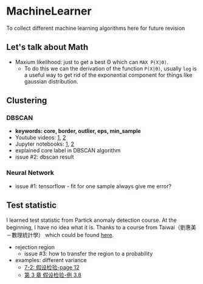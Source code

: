 # MachineLearner
To collect different machine learning algorithms here for future revision

## Let's talk about Math
- Maxium likelihood: just to get a best Θ which can `MAX P(X|Θ)`. 
    - To do this we can the derivation of the function `P(X|Θ)`, usually `log` is a useful way to get rid of the exponential component for things like gaussian distribution.

## Clustering
### DBSCAN

- **keywords: core, border, outlier, eps, min_sample**
- Youtube videos: [1](https://www.youtube.com/watch?v=C3r7tGRe2eI), [2](https://www.youtube.com/watch?v=5cOhL4B5waU)
- Jupyter notebooks: [1](https://nbviewer.jupyter.org/github/papayawarrior/public_talks/blob/master/pydata_nyc_DeBaCl.ipynb), [2](https://nbviewer.jupyter.org/github/papayawarrior/public_talks/blob/master/pydata_nyc_dbscan.ipynb)
- explained core label in DBSCAN algorithm
- issue #2: dbscan result

### Neural Network

- issue #1: tensorflow - fit for one sample always give me error?
 
## Test statistic
I learned test statistic from Partick anomaly detection course. At the beginning, I have no idea what it is. Thanks to a course from Taiwai（劉惠美－數理統計學） which could be found [here](http://ctld.video.nccu.edu.tw/media/751).

- rejection region
    - issue #3: how to transfer the region to a probability
- examples: different variance
    - [7-2: 假设检验-page 12](http://staff.ustc.edu.cn/~zwp/teach/Prob-Stat/Lec17_slides.pdf)
    - [第 3 章 假设检验-例 3.8](https://bookdown.org/hezhijian/book/test.html#section-59)
